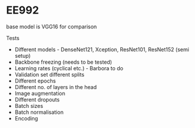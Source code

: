 # EE992

base model is VGG16 for comparison

Tests
- Different models - DenseNet121, Xception, ResNet101, ResNet152 (semi setup)
- Backbone freezing (needs to be tested)
- Learning rates (cyclical etc.) - Barbora to do
- Validation set different splits
- Different epochs
- Different no. of layers in the head
- Image augmentation
- Different dropouts
- Batch sizes
- Batch normalisation
- Encoding


